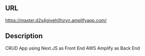 ## URL
https://master.d2s4giveh0hzyn.amplifyapp.com/

## Description
CRUD App using 
Next.JS as Front End
AWS Amplify as Back End
